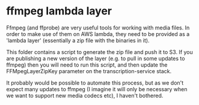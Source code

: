 # ffmpeg lambda layer

Ffmpeg (and ffprobe) are very useful tools for working with media files. In order to make use of them on AWS lambda,
they need to be provided as a 'lambda layer' (essentially a zip file with the binaries in it).

This folder contains a script to generate the zip file and push it to S3. If you are publishing a new version of the layer
(e.g. to pull in some updates to ffmpeg) then you will need to run this script, and then update the FFMpegLayerZipKey
parameter on the transcription-service stack.

It probably would be possible to automate this process, but as we don't expect many updates to ffmpeg (I imagine it will
only be necessary when we want to support new media codecs etc), I haven't bothered.
